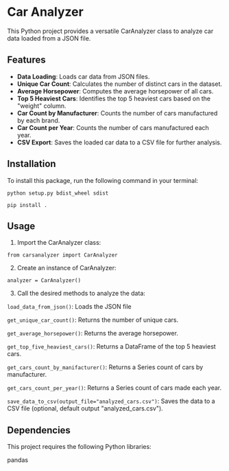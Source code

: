 # Car Analyzer

This Python project provides a versatile CarAnalyzer class to analyze car data loaded from a JSON file.

## Features

- **Data Loading**: Loads car data from JSON files.
- **Unique Car Count**: Calculates the number of distinct cars in the dataset.
- **Average Horsepower**: Computes the average horsepower of all cars.
- **Top 5 Heaviest Cars**: Identifies the top 5 heaviest cars based on the "weight" column.
- **Car Count by Manufacturer**: Counts the number of cars manufactured by each brand.
- **Car Count per Year**: Counts the number of cars manufactured each year.
- **CSV Export**: Saves the loaded car data to a CSV file for further analysis.


## Installation

To install this package, run the following command in your terminal:

`python setup.py bdist_wheel sdist`

`pip install .`

## Usage

1. Import the CarAnalyzer class:

`from carsanalyzer import CarAnalyzer`

2. Create an instance of CarAnalyzer:

`analyzer = CarAnalyzer()`

3. Call the desired methods to analyze the data:


`load_data_from_json()`: Loads the JSON file

`get_unique_car_count()`: Returns the number of unique cars.

`get_average_horsepower()`: Returns the average horsepower.

`get_top_five_heaviest_cars()`: Returns a DataFrame of the top 5 heaviest cars.

`get_cars_count_by_manifacturer()`: Returns a Series count of cars by manufacturer.

`get_cars_count_per_year()`: Returns a Series count of cars made each year.

`save_data_to_csv(output_file="analyzed_cars.csv")`: Saves the data to a CSV file (optional, default output "analyzed_cars.csv").


## Dependencies

This project requires the following Python libraries:

pandas
